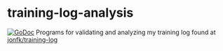 training-log-analysis
=====================
[![GoDoc](https://godoc.org/github.com/jonfk/training-log-analysis/common?status.svg)](https://godoc.org/github.com/jonfk/training-log-analysis/common)
Programs for validating and analyzing my training log found
at [jonfk/training-log](https://github.com/jonfk/training-log)
